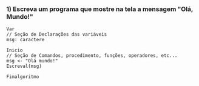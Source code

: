 ### 1) Escreva um programa que mostre na tela a mensagem "Olá, Mundo!"

``` 
Var
// Seção de Declarações das variáveis
msg: caractere

Inicio
// Seção de Comandos, procedimento, funções, operadores, etc... 
msg <- "Olá mundo!"
Escreval(msg)

Fimalgoritmo
```
